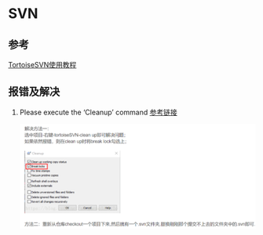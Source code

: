 # SVN

## 参考

[TortoiseSVN使用教程](https://www.runoob.com/svn/tortoisesvn-intro.html)



## 报错及解决

1. Please execute the ‘Cleanup’ command
   [参考链接](https://blog.csdn.net/mengmengdastyle/article/details/80462925)

   ![1602208301410](svn.assets/1602208301410.png)